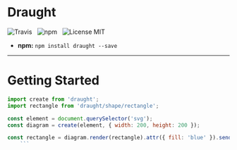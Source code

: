 # Draught

![Travis](http://img.shields.io/travis/Wildhoney/Draught.svg?style=flat)
&nbsp;
![npm](http://img.shields.io/npm/v/draught.svg?style=flat)
&nbsp;
![License MIT](http://img.shields.io/badge/License-MIT-lightgrey.svg?style=flat)

* **npm:** `npm install draught --save`

---

# Getting Started

```javascript
import create from 'draught';
import rectangle from 'draught/shape/rectangle';

const element = document.querySelector('svg');
const diagram = create(element, { width: 200, height: 200 });

const rectangle = diagram.render(rectangle).attr({ fill: 'blue' }).sendToBack();
    ```